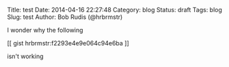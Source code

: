 Title: test
Date: 2014-04-16 22:27:48
Category: blog
Status: draft
Tags: blog
Slug: test
Author: Bob Rudis (@hrbrmstr)

I wonder why the following

[[ gist hrbrmstr:f2293e4e9e064c94e6ba ]]

isn't working